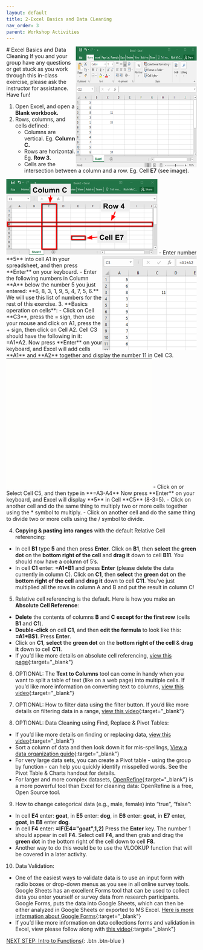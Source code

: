 ```yaml
---
layout: default
title: 2-Excel Basics and Data CLeaning
nav_order: 3
parent: Workshop Activities
---
```

<img src="images/excel-basics-01.png" style="float:right;width:320px;height:320px;"> 
# Excel Basics and Data Cleaning
If you and your group have any questions or get stuck as you work through this in-class exercise, please ask the instructor for assistance.  Have fun!

1. Open Excel, and open a **Blank workbook.**
2. Rows, columns, and cells defined:   
   - Columns are vertical. Eg. **Column C.**
   - Rows are horizontal. Eg. **Row 3.**
   - Cells are the intersection between a column and a row. Eg. Cell **E7** (see image).<br>
 
 <img src="images/excel-basics-02.png" width="400" height="200" > 
  <img src="images/excel-basics-03.png" style="float:right;width:250px;height:250px;">
   - Enter number **5** into cell A1 in your spreadsheet, and then press **Enter** on your keyboard.
   - Enter the following numbers in Column **A** below the number 5 you just entered: **6, 8, 3, 1, 9, 5, 4, 7, 5, 6.**  We will use this list of numbers for the rest of this       exercise.
3. **Basics operation on cells**:
  - Click on Cell **C3**, press the = sign, then use your mouse and click on A1, press the + sign, then click on Cell A2. Cell C3 should have the following in it: =A1+A2. Now press **Enter** on your keyboard, and Excel will add cells **A1** and **A2** together and display the number 11 in Cell C3.
<img src="images/excel-basics-04.gif" > 
  - Click on or Select Cell C5, and then type in **=A3-A4**  Now press **Enter** on your keyboard, and Excel will display **5** in Cell **C5** (8-3=5).
  - Click on another cell and do the same thing to multiply two or more cells together using the * symbol to multiply.
  - Click on another cell and do the same thing to divide two or more cells using the / symbol to divide.

4. **Copying & pasting into ranges** with the default Relative Cell referencing:
  - In cell **B1** type **5** and then press **Enter**. Click on **B1**, then **select** the **green dot** on the **bottom right of the cell** and **drag it** down to cell **B11**. You should now have a column of 5’s.
  - In cell **C1** enter: **=A1*B1** and press **Enter** (please delete the data currently in column C). Click on **C1**, then **select** the **green dot** on the **bottom right of the cell** and **drag it** down to cell **C11**. You’ve just multiplied all the rows in column A and B and put the result in column C! 

5. Relative cell referencing is the default. Here is how you make an **Absolute Cell Reference**:
  - **Delete** the contents of columns **B** and **C** **except for the first row** (cells **B1** and **C1**).
  - **Double-click** on cell **C1**, and then **edit the formula** to look like this: **=A1*B$1**. Press **Enter**.
  - Click on **C1**, **select** the **green dot** on the **bottom right of the cell** & **drag it** down to cell **C11**.
  - If you’d like more details on absolute cell referencing, [view this page](http://bit.ly/2EGE4EY){:target="_blank"} 

6. OPTIONAL: The **Text to Columns** tool can come in handy when you want to split a table of text (like on a web page) into multiple cells. If you’d like more information on converting text to columns, [view this video](http://bit.ly/2HYNA7y){:target="_blank"} 

7. OPTIONAL: How to filter data using the filter button. If you’d like more details on filtering data in a range, [view this video](http://bit.ly/2I3qI6N){:target="_blank"} 

8. OPTIONAL: Data Cleaning using Find, Replace & Pivot Tables: 
  - If you’d like more details on finding or replacing data, [view this video](http://bit.ly/2I09Qhy){:target="_blank"} 
  - Sort a column of data and then look down it for mis-spellings, [View a data organization guide](http://bit.ly/2Yk2FaT){:target="_blank"} 
  - For very large data sets, you can create a Pivot table - using the group by function - can help you quickly identify misspelled words. See the Pivot Table & Charts handout for details.
  - For larger and more complex datasets, [OpenRefine](http://openrefine.org/){:target="_blank"} is a more powerful tool than Excel for cleaning data: OpenRefine is a free, Open Source tool.

9. How to change categorical data (e.g., male, female) into “true”, “false”:
  - In cell **E4** enter: **goat**, in **E5** enter: **dog**, in **E6** enter: **goat**, in **E7** enter, **goat**, in **E8** enter **dog**.
  - In cell **F4** enter: **=IF(E4="goat",1,2)**   Press the **Enter** key. The number 1 should appear in cell **F4**. Select cell **F4**, and then grab and drag the **green dot** in the bottom right of the cell down to cell **F8**.
  - Another way to do this would be to use the VLOOKUP function that will be covered in a later activity.

10. Data Validation:
  - One of the easiest ways to validate data is to use an input form with radio boxes or drop-down menus as you see in all online survey tools. Google Sheets has an excellent Forms tool that can be used to collect data you enter yourself or survey data from research participants. Google Forms, puts the data into Google Sheets, which can then be either analyzed in Google Sheets or exported to MS Excel. [Here is more information about Google Forms](http://bit.ly/2FBqK5y){:target="_blank"}
  - If you’d like more information on data collections forms and validation in Excel, view please follow along with [this video](http://bit.ly/2I2jEYb){:target="_blank"}

[NEXT STEP: Intro to Functions](intro-functions.html){: .btn .btn-blue }
